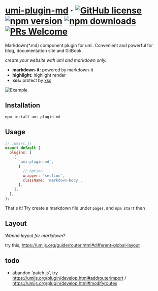# [umi-plugin-md](#) &middot; [![GitHub license](https://img.shields.io/badge/license-MIT-blue.svg)](https://github.com/chiaweilee/umi-plugin-md/blob/master/LICENSE) [![npm version](https://img.shields.io/npm/v/umi-plugin-md.svg?style=flat)](https://www.npmjs.com/package/umi-plugin-md) [![npm downloads](https://img.shields.io/npm/dm/umi-plugin-md.svg)](https://npmcharts.com/compare/umi-plugin-md?minimal=true) [![PRs Welcome](https://img.shields.io/badge/PRs-welcome-brightgreen.svg)](#)

Markdown(\*.md) component plugin for umi. Convenient and powerful for blog, documentation site and GitBook.

*create your website with umi and markdown only.*

* **markdown-it:** powered by markdown-it
* **highlight:** highlight render
* **xss:** protect by [xss](https://www.npmjs.com/package/xss)

![Example](https://raw.githubusercontent.com/chiaweilee/umi-plugin-md/master/Screenshot%202019-07-08%20at%2021.15.41.png)

## Installation

```
npm install umi-plugin-md
```

## Usage

```js
// .umirc.js
export default {
  plugins: [
    [
      `umi-plugin-md`,
      {
        // option
        wrapper: 'section',
        className: 'markdown-body',
      },
    ],
  ],
};
```

That's it!
Try create a markdown file under `pages`, and `npm start` then

## Layout

*Wanna layout for markdown?*

try this, https://umijs.org/guide/router.html#different-global-layout

## todo

- abandon 'patch.js', try https://umijs.org/plugin/develop.html#addrouterimport / https://umijs.org/plugin/develop.html#modifyroutes
